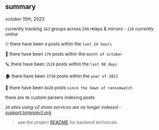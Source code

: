 
## summary
_october 15th, 2023_

currently tracking `163` groups across `299` relays & mirrors - _`116` currently online_

⏲ there have been `4` posts within the `last 24 hours`

🦈 there have been `179` posts within the `month of october`

🪐 there have been `1519` posts within the `last 90 days`

🏚 there have been `3730` posts within the `year of 2023`

🦕 there have been `8420` posts `since the dawn of ransomwatch`

there are `96` custom parsers indexing posts

_`20` sites using v2 onion services are no longer indexed - [support.torproject.org](https://support.torproject.org/onionservices/v2-deprecation/)_

> see the project [README](https://github.com/joshhighet/ransomwatch#ransomwatch--) for backend technicals
